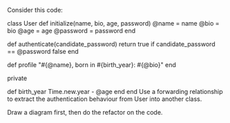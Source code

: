 Consider this code:

class User
  def initialize(name, bio, age, password)
    @name = name
    @bio = bio
    @age = age
    @password = password
  end

  def authenticate(candidate_password)
    return true if candidate_password == @password
    false
  end

  def profile
    "#{@name}, born in #{birth_year}: #{@bio}"
  end

  private

  def birth_year
    Time.new.year - @age
  end
end
Use a forwarding relationship to extract the authentication behaviour from User into another class.

Draw a diagram first, then do the refactor on the code.

